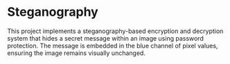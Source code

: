 # Steganography
This project implements a steganography-based encryption and decryption system that hides a secret message within an image using password protection. The message is embedded in the blue channel of pixel values, ensuring the image remains visually unchanged.
